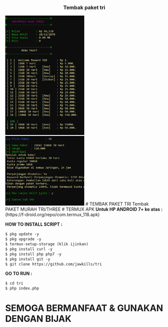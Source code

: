 <h3 align="center">Tembak paket tri</h3>
<img src="https://github.com/jawkills/tri/blob/main/Screenshot_1.png" width="50%" alt="screenshot">
<img src="https://github.com/jawkills/tri/blob/main/Screenshot_2.png" width="50%" alt="screenshot">
# TEMBAK PAKET TRI
Tembak PAKET MURAH TRI/THREE
# TERMUX APK
<b>Untuk HP ANDROID 7+ ke atas :</b><br>(https://f-droid.org/repo/com.termux_118.apk)</br>

<b>HOW TO INSTALL SCRIPT :</b>
```
$ pkg update -y
$ pkg upgrade -y
$ termux-setup-storage (klik ijinkan)
$ pkg install curl -y
$ pkg install php php7 -y
$ pkg install git -y
$ git clone https://github.com/jawkills/tri
```

<b> GO TO RUN : </b>
```
$ cd tri
$ php index.php
```
# SEMOGA BERMANFAAT & GUNAKAN DENGAN BIJAK
</p>

